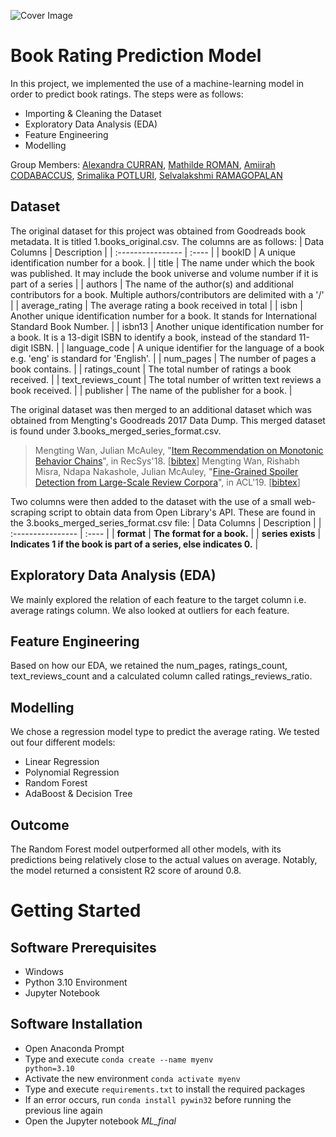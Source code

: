 ![Cover Image](https://github.com/mat-tie/test/blob/88ecae2c0f01b78424d1be222e0417d92fe2c451/Project%20Cover%20Image)
# Book Rating Prediction Model
In this project, we implemented the use of a machine-learning model in order to predict book ratings. The steps were as follows:
* Importing & Cleaning the Dataset
* Exploratory Data Analysis (EDA)
* Feature Engineering
* Modelling
  
Group Members: <a href="https://github.com/teaArchivist">Alexandra CURRAN</a>, <a href="https://github.com/mat-tie">Mathilde ROMAN</a>, <a href="https://github.com/Amiirah09">Amiirah CODABACCUS</a>, <a href="https://github.com/potlurimallika">Srimalika POTLURI</a>, <a href="https://github.com/rgsvm">Selvalakshmi RAMAGOPALAN</a>

## Dataset
The original dataset for this project was obtained from Goodreads book metadata. It is titled 1.books_original.csv. The columns are as follows:
| Data Columns             | Description |
| :---------------- | :---- |
| bookID       | A unique identification number for a book. |
| title         | The name under which the book was published. It may include the book universe and volume number if it is part of a series |
| authors    | The name of the author(s) and additional contributors for a book. Multiple authors/contributors are delimited with a '/' |
| average_rating | The average rating a book received in total |
| isbn | Another unique identification number for a book. It stands for International Standard Book Number.  |
| isbn13 | Another unique identification number for a book. It is a 13-digit ISBN to identify a book, instead of the standard 11-digit ISBN.  |
| language_code | A unique identifier for the language of a book e.g. 'eng' is standard for 'English'.  |
| num_pages | The number of pages a book contains.  |
| ratings_count | The total number of ratings a book received.  |
| text_reviews_count | The total number of written text reviews a book received. |
| publisher | The name of the publisher for a book. |

The original dataset was then merged to an additional dataset which was obtained from Mengting's Goodreads 2017 Data Dump. This merged dataset is found under 3.books_merged_series_format.csv.
> Mengting Wan, Julian McAuley, "[Item Recommendation on Monotonic Behavior Chains](https://mengtingwan.github.io/paper/recsys18_mwan.pdf)", in RecSys'18. [[bibtex](https://dblp.uni-trier.de/rec/conf/recsys/WanM18.html?view=bibtex)]
> Mengting Wan, Rishabh Misra, Ndapa Nakashole, Julian McAuley, "[Fine-Grained Spoiler Detection from Large-Scale Review Corpora](https://mengtingwan.github.io/paper/acl19_mwan.pdf)", in ACL'19. [[bibtex](https://dblp.uni-trier.de/rec/conf/acl/WanMNM19.html?view=bibtex)]


Two columns were then added to the dataset with the use of a small web-scraping script to obtain data from Open Library's API. These are found in the 3.books_merged_series_format.csv file:
| Data Columns             | Description |
| :---------------- | :---- |
| <b>format</b> | <b>The format for a book.</b> |
| <b>series exists</b> | <b>Indicates 1 if the book is part of a series, else indicates 0.</b> |

## Exploratory Data Analysis (EDA)
We mainly explored the relation of each feature to the target column i.e. average ratings column. We also looked at outliers for each feature.

## Feature Engineering
Based on how our EDA, we retained the num_pages, ratings_count, text_reviews_count and a calculated column called ratings_reviews_ratio.

## Modelling
We chose a regression model type to predict the average rating. We tested out four different models:
* Linear Regression
* Polynomial Regression
* Random Forest
* AdaBoost & Decision Tree

## Outcome
The Random Forest model outperformed all other models, with its predictions being relatively close to the actual values on average. Notably, the model returned a consistent R2 score of around 0.8.
# Getting Started

## Software Prerequisites
* Windows
* Python 3.10 Environment
* Jupyter Notebook

## Software Installation
* Open Anaconda Prompt
* Type and execute <code>conda create --name myenv python=3.10</code>
* Activate the new environment <code>conda activate myenv</code>
* Type and execute <code>requirements.txt</code> to install the required packages
* If an error occurs, run <code>conda install pywin32</code> before running the previous line again
* Open the Jupyter notebook <i>ML_final</i>
